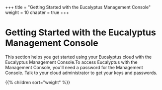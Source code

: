 +++
title = "Getting Started with the Eucalyptus Management Console"
weight = 10
chapter = true
+++


# Getting Started with the Eucalyptus Management Console
This section helps you get started using your Eucalyptus cloud with the Eucalyptus Management Console.To access Eucalyptus with the Management Console, you'll need a password for the Management Console. Talk to your cloud administrator to get your keys and passwords. 



{{% children sort="weight" %}}
